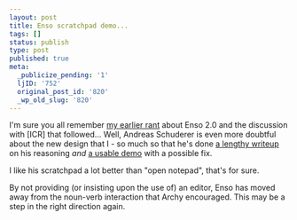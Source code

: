 ```yaml
---
layout: post
title: Enso scratchpad demo...
tags: []
status: publish
type: post
published: true
meta:
  _publicize_pending: '1'
  ljID: '752'
  original_post_id: '820'
  _wp_old_slug: '820'
---
```

I'm sure you all remember <a href="http://jay.mcgavren.com/blog/archives/762">my earlier rant</a> about Enso 2.0 and the discussion with [ICR] that followed...  Well, Andreas Schuderer is even more doubtful about the new design that I - so much so that he's done <a href="http://www.schuderer.net/experiments.shtml#ensoid">a lengthy writeup</a> on his reasoning <em>and</em> <a href="http://www.schuderer.net/ensoid/">a usable demo</a> with a possible fix.

I like his scratchpad a lot better than "open notepad", that's for sure.

By not providing (or insisting upon the use of) an editor, Enso has moved away from the noun-verb interaction that Archy encouraged.  This may be a step in the right direction again.
